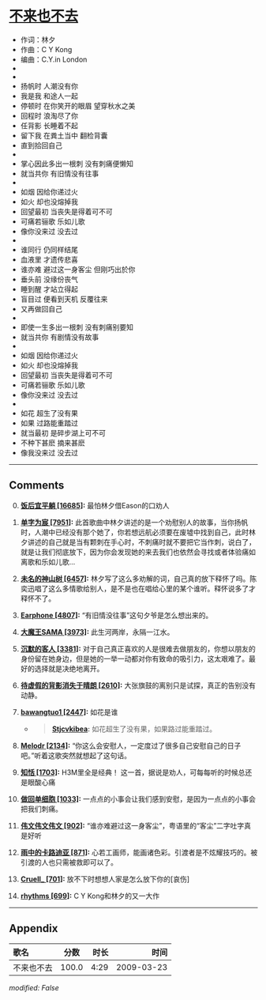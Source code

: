 # [不来也不去](https://music.163.com/song?id=64829)

* 作词：林夕
* 作曲：C Y Kong
* 编曲：C.Y.in London
*
*
* 扬帆时 人潮没有你
* 我是我 和途人一起
* 停顿时 在你笑开的眼眉 望穿秋水之美
* 回程时 浪淘尽了你
* 任背影 长睡着不起
* 留下我 在粪土当中 翻检背囊
* 直到拾回自己
* 
* 掌心因此多出一根刺 没有刺痛便懒知
* 就当共你 有旧情没有往事
* 
* 如烟 因给你递过火
* 如火 却也没熔掉我
* 回望最初 当丧失是得着可不可
* 可痛若骊歌 乐如儿歌
* 像你没来过 没去过
* 
* 谁同行 仍同样结尾
* 血液里 才遗传悲喜
* 谁亦难 避过这一身客尘 但刚巧出於你
* 垂头前 没缘份丧气
* 睡到醒 才站立得起
* 盲目过 便看到天机 反覆往来
* 又再做回自己
* 
* 即使一生多出一根刺 没有刺痛别要知
* 就当共你 有剧情没有故事
* 
* 如烟 因给你递过火
* 如火 却也没熔掉我
* 回望最初 当丧失是得着可不可
* 可痛若骊歌 乐如儿歌
* 像你没来过 没去过
* 
* 如花 超生了没有果
* 如果 过路能重踏过
* 就当最初 是碎步湖上可不可
* 不种下甚麽 摘来甚麽
* 像我没来过 没去过


---

## Comments
0. **[饭后宜平躺 \[16685\]](https://music.163.com/#/user/home?id=47393524):** 最怕林夕借Eason的口劝人

1. **[单字为宸 \[7951\]](https://music.163.com/#/user/home?id=35926334):** 此首歌曲中林夕讲述的是一个劝慰别人的故事，当你扬帆时，人潮中已经没有那个她了，你若想远航必须要在废墟中找到自己，此时林夕讲述的自己就是当有颗刺在手心时，不刺痛时就不要把它当作刺，说白了，就是让我们彻底放下，因为你会发现她的来去我们也依然会寻找或者体验痛如离歌和乐如儿歌…

2. **[未名的神山树 \[6457\]](https://music.163.com/#/user/home?id=34515231):** 林夕写了这么多劝解的词，自己真的放下释怀了吗。陈奕迅唱了这么多情歌给别人，是不是也在唱给心里的某个谁听。释怀说多了才释怀不了。

3. **[Earphone \[4807\]](https://music.163.com/#/user/home?id=57313513):** “有旧情没往事”这句夕爷是怎么想出来的。

4. **[大魔王SAMA \[3973\]](https://music.163.com/#/user/home?id=15450534):** 此生河两岸，永隔一江水。

5. **[沉默的客人 \[3381\]](https://music.163.com/#/user/home?id=57259770):** 对于自己真正喜欢的人是很难去做朋友的，你想以朋友的身份留在她身边，但是她的一举一动都对你有致命的吸引力，这太艰难了。最好的选择就是决绝地离开。

6. **[待虚假的背影消失于晴朗 \[2610\]](https://music.163.com/#/user/home?id=75821960):** 大张旗鼓的离别只是试探，真正的告别没有动静。

7. **[bawangtuo1 \[2447\]](https://music.163.com/#/user/home?id=8894327):** 如花是谁
	* > **[Stjcvkibea](https://music.163.com/#/user/home?id=32318680):** 如花超生了没有果，如果路过能重踏过。

8. **[Melodr \[2134\]](https://music.163.com/#/user/home?id=26802800):** “你这么会安慰人，一定度过了很多自己安慰自己的日子吧。”听着这歌突然就想起了这句话。

9. **[知恬 \[1703\]](https://music.163.com/#/user/home?id=46351829):** H3M里全是经典！ 这一首，据说是劝人，可每每听的时候总还是眼酸心痛

10. **[做回单细胞 \[1033\]](https://music.163.com/#/user/home?id=46780674):** 一点点的小事会让我们感到安慰，是因为一点点的小事会把我们刺痛。

11. **[伟文伟文伟文 \[902\]](https://music.163.com/#/user/home?id=105341076):** “谁亦难避过这一身客尘”，粤语里的“客尘”二字吐字真是好听

12. **[雨中的卡路迪亚 \[871\]](https://music.163.com/#/user/home?id=9673765):** 心若工画师，能画诸色彩。引渡者是不炫耀技巧的。被引渡的人也只需被救即可以了。

13. **[Cruell_ \[701\]](https://music.163.com/#/user/home?id=64007481):** 放不下时想想人家是怎么放下你的[哀伤]

14. **[rhythms \[699\]](https://music.163.com/#/user/home?id=2490398):** C Y Kong和林夕的又一大作



---

## Appendix

|歌名|分数|时长|时间|
|:---|:---:|---:|---:|
|不来也不去|100.0|4:29|2009-03-23

*modified: False*
